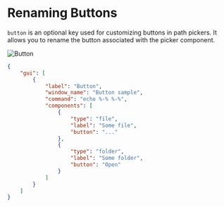 # Renaming Buttons

`button` is an optional key used for customizing buttons in path pickers.
It allows you to rename the button associated with the picker component.

![Button](https://github.com/matyalatte/tuw/assets/69258547/8505cd7c-5045-4be5-8bba-0e2bd000523a)

```json
{
    "gui": [
        {
            "label": "Button",
            "window_name": "Button sample",
            "command": "echo %-% %-%",
            "components": [
                {
                    "type": "file",
                    "label": "Some file",
                    "button": "..."
                },
                {
                    "type": "folder",
                    "label": "Some folder",
                    "button": "Open"
                }
            ]
        }
    ]
}
```
